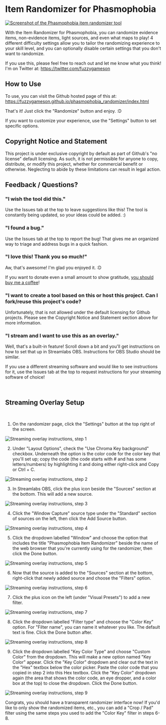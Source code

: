 # Item Randomizer for Phasmophobia

[![Screenshot of the Phasmophobia item randomizer tool](img/readme/example-screenshot.png)](https://fuzzygameson.github.io/phasmophobia_randomizer/index.html)

With the Item Randomizer for Phasmophobia, you can randomize evidence items, non-evidence items, light sources, and even what maps to play! 4 different difficulty settings allow you to tailor the randomizing experience to your skill level, and you can optionally disable certain settings that you don't want to randomize.

If you use this, please feel free to reach out and let me know what you think! I'm on Twitter at: https://twitter.com/fuzzygameson 

## How to Use

To use, you can visit the Github hosted page of this at: 
https://fuzzygameson.github.io/phasmophobia_randomizer/index.html

That's it! Just click the "Randomize" button and enjoy. :D 

If you want to customize your experience, use the "Settings" button to set specific options.

## Copyright Notice and Statement

This project is under exclusive copyright by default as part of Github's "no license" default licensing. As such, it is not permissible for anyone to copy, distribute, or modify this project, whether for commercial benefit or otherwise. Neglecting to abide by these limitations can result in legal action.

## Feedback / Questions?

### "I wish the tool did this."

Use the Issues tab at the top to leave suggestions like this! The tool is constantly being updated, so your ideas could be added. :)

### "I found a bug."

Use the Issues tab at the top to report the bug! That gives me an organized way to triage and address bugs in a quick fashion.

### "I love this! Thank you so much!"

Aw, that's awesome! I'm glad you enjoyed it. :D 

If you want to donate even a small amount to show gratitude, [you should buy me a coffee](https://www.buymeacoffee.com/fuzzygames)!

### "I want to create a tool based on this or host this project. Can I fork/reuse this project's code?

Unfortunately, that is not allowed under the default licensing for Github projects. Please see the Copyright Notice and Statement section above for more information.

### "I stream and I want to use this as an overlay."

Well, that's a built-in feature! Scroll down a bit and you'll get instructions on how to set that up in Streamlabs OBS. Instructions for OBS Studio should be similar. 

If you use a different streaming software and would like to see instructions for it, use the Issues tab at the top to request instructions for your streaming software of choice!

 
 
## Streaming Overlay Setup
 
 
1. On the randomizer page, click the "Settings" button at the top right of the screen.

![Streaming overlay instructions, step 1](img/readme/chroma-instructions-1.png)

2. Under "Layout Options", check the "Use Chroma Key background" checkbox. Underneath the option is the color code for the color key that you'll set up; copy the code (the code starts with # and has some letters/numbers) by highlighting it and doing either right-click and Copy or Ctrl + C.

![Streaming overlay instructions, step 2](img/readme/chroma-instructions-2.png)

3. In Streamlabs OBS, click the plus icon beside the "Sources" section at the bottom. This will add a new source.

![Streaming overlay instructions, step 3](img/readme/chroma-instructions-3.png)

4. Click the "Window Capture" source type under the "Standard" section of sources on the left, then click the Add Source button.

![Streaming overlay instructions, step 4](img/readme/chroma-instructions-4.png)

5. Click the dropdown labelled "Window" and choose the option that includes the title "Phasmophobia Item Randomizer" beside the name of the web browser that you're currently using for the randomizer, then click the Done button.

![Streaming overlay instructions, step 5](img/readme/chroma-instructions-5.png)

6. Now that the source is added to the "Sources" section at the bottom, right-click that newly added source and choose the "Filters" option.

![Streaming overlay instructions, step 6](img/readme/chroma-instructions-6.png)

7. Click the plus icon on the left (under "Visual Presets") to add a new filter.

![Streaming overlay instructions, step 7](img/readme/chroma-instructions-7.png)

8. Click the dropdown labelled "Filter type" and choose the "Color Key" option. For "Filter name", you can name it whatever you like. The default text is fine. Click the Done button after.

![Streaming overlay instructions, step 8](img/readme/chroma-instructions-8.png)

9. Click the dropdown labelled "Key Color Type" and choose "Custom Color" from the dropdown. This will make a new option named "Key Color" appear. Click the "Key Color" dropdown and clear out the text in the "Hex" textbox below the color picker. Paste the color code that you copied in step 2 into this Hex textbox. Click the "Key Color" dropdown again (the area that shows the color code, an eye dropper, and a color box at the top) to close the dropdown. Click the Done button.

![Streaming overlay instructions, step 9](img/readme/chroma-instructions-9.png)

Congrats, you should have a transparent randomizer interface now! If you'd like to only show the randomized items, etc., you can add a "Crop / Pad" filter using the same steps you used to add the "Color Key" filter in steps 6-8.